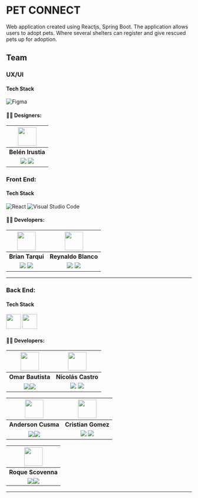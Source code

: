# PET CONNECT
Web application created using Reactjs, Spring Boot. The application allows users to adopt pets. Where several shelters can register and give rescued pets up for adoption.
## Team

### UX/UI
#### Tech Stack

![Figma](https://img.shields.io/badge/Figma-00000?style=for-the-badge&logo=Figma&logoColor=black)
#### 🧑‍💻 Designers:

| <img src="https://media.licdn.com/dms/image/D5603AQEvqLLoVY3_zA/profile-displayphoto-shrink_200_200/0/1722544528488?e=1727913600&v=beta&t=3O98xA602GudQ0EfN2jgf_Gt45a0ZoUTap_45Qb74TI" width=50>| 
|:-:
| **Belén Irustia**
| <a href="https://www.behance.net/rosariobelen1"><img src="https://img.shields.io/badge/behance-%23121011.svg?&style=for-the-badge&logo=behance&logoColor=white"/></a> <a href="https://www.linkedin.com/in/rosariobelen"><img src="https://img.shields.io/badge/linkedin%20-%230077B5.svg?&style=for-the-badge&logo=linkedin&logoColor=white"/></a>

### Front End:

#### Tech Stack

![React](https://img.shields.io/badge/React-61dbfb?style=for-the-badge&logo=React&logoColor=black)
![Visual Studio Code](https://img.shields.io/badge/Visual_Studio_Code-22A7F2?style=for-the-badge&logo=Visual%20studio&logoColor=white)

#### 🧑‍💻 Developers:

| <img src="https://avatars.githubusercontent.com/u/74388902?v=4" width=50>| <img src="https://avatars.githubusercontent.com/u/21027317?v=4" width=50>|
|:-:|:-:|
| **Brian Tarqui**| **Reynaldo Blanco**|
| <a href="https://github.com/tarquibrian"><img src="https://img.shields.io/badge/github-%23121011.svg?&style=for-the-badge&logo=github&logoColor=white"/></a> <a href="https://www.linkedin.com/in/tarquibrian/"><img src="https://img.shields.io/badge/linkedin%20-%230077B5.svg?&style=for-the-badge&logo=linkedin&logoColor=white"/></a> | <a href="https://github.com/NanoBlanco"><img src="https://img.shields.io/badge/github-%23121011.svg?&style=for-the-badge&logo=github&logoColor=white"/></a> <a href="#"><img src="https://img.shields.io/badge/linkedin%20-%230077B5.svg?&style=for-the-badge&logo=linkedin&logoColor=white"/></a> |


<hr/>

### Back End:

#### Tech Stack

<div>
<img src="https://www.vectorlogo.zone/logos/java/java-icon.svg" width="40" height="40"/>
<img src="https://www.vectorlogo.zone/logos/springio/springio-icon.svg" width="40" height="40"/>
</div>


#### 🧑‍💻 Developers:

| <img src="https://media.licdn.com/dms/image/D4E35AQHfl5TjUKI6zg/profile-framedphoto-shrink_200_200/0/1678409033701?e=1723046400&v=beta&t=Uk2DgirQE0_1HtqZjAWtZgmgxw4BSp_Vy4yM7wghauE" width=50>| <img src="https://media.licdn.com/dms/image/D4D35AQEc4Wrl6cbwaw/profile-framedphoto-shrink_100_100/0/1658326977878?e=1723046400&v=beta&t=eEXU4_So14IadHSY4ah3mpACG6o459I_Y56GFGGau1g" width=50>|
|:-:|:-:|
| **Omar Bautista**| **Nicolás Castro**|
| <a href="https://github.com/CatLanguaga"><img src="https://img.shields.io/badge/github-%23121011.svg?&style=for-the-badge&logo=github&logoColor=white"/></a><a href="https://www.linkedin.com/in/omar-bautista-b3b66320b/"><img src="https://img.shields.io/badge/linkedin%20-%230077B5.svg?&style=for-the-badge&logo=linkedin&logoColor=white"/></a> | <a href="https://github.com/NicolasCastroPino"><img src="https://img.shields.io/badge/github-%23121011.svg?&style=for-the-badge&logo=github&logoColor=white"/></a> <a href="https://www.linkedin.com/in/nicolascastropino/"><img src="https://img.shields.io/badge/linkedin%20-%230077B5.svg?&style=for-the-badge&logo=linkedin&logoColor=white"/></a> |


| <img src="https://avatars.githubusercontent.com/u/30301847?v=4" width=50>| <img src="https://avatars.githubusercontent.com/u/134754887?v=4s" width=50>|
|:-:|:-:|
| **Anderson Cusma**| **Cristian Gomez**|
| <a href="https://github.com/anderson2093"><img src="https://img.shields.io/badge/github-%23121011.svg?&style=for-the-badge&logo=github&logoColor=white"/></a><a href="https://www.linkedin.com/in/anderson-cusma-vasquez/"><img src="https://img.shields.io/badge/linkedin%20-%230077B5.svg?&style=for-the-badge&logo=linkedin&logoColor=white"/></a> | <a href="https://github.com/Cristian-Maxi"><img src="https://img.shields.io/badge/github-%23121011.svg?&style=for-the-badge&logo=github&logoColor=white"/></a> <a href="https://www.linkedin.com/in/cristian-gomez-montenegro/"><img src="https://img.shields.io/badge/linkedin%20-%230077B5.svg?&style=for-the-badge&logo=linkedin&logoColor=white"/></a> |


| <img src="https://media.licdn.com/dms/image/D4D03AQH85mj_JH49VQ/profile-displayphoto-shrink_200_200/0/1686609386937?e=1727913600&v=beta&t=GouVjtOSRd9nycN7R3f-14qsUDQe4LhPw9hM0-RwTg8" width=50>| 
|:-:|
| **Roque Scovenna**|
| <a href="https://github.com/RoqueScv"><img src="https://img.shields.io/badge/github-%23121011.svg?&style=for-the-badge&logo=github&logoColor=white"/></a><a href="https://www.linkedin.com/in/roque-scovenna/"><img src="https://img.shields.io/badge/linkedin%20-%230077B5.svg?&style=for-the-badge&logo=linkedin&logoColor=white"/></a> 

<hr/>
